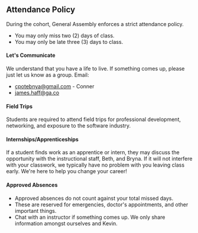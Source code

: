 ## Attendance Policy
During the cohort, General Assembly enforces a strict attendance policy.

* You may only miss two (2) days of class.
* You may only be late three (3) days to class.

#### Let's Communicate

We understand that you have a life to live. If something comes up, please just let us know as a group. Email:

* cpotebnya@gmail.com - Conner
* james.haff@ga.co



#### Field Trips

Students are required to attend field trips for professional development, networking, and exposure to the software industry.

#### Internships/Apprenticeships

If a student finds work as an apprentice or intern, they may discuss the opportunity with the instructional staff, Beth, and Bryna. If it will not interfere with your classwork, we typically have no problem with you leaving class early. We're here to help you change your career!

#### Approved Absences

* Approved absences do not count against your total missed days.
* These are reserved for emergencies, doctor's appointments, and other important things.
* Chat with an instructor if something comes up. We only share information amongst ourselves and Kevin.
